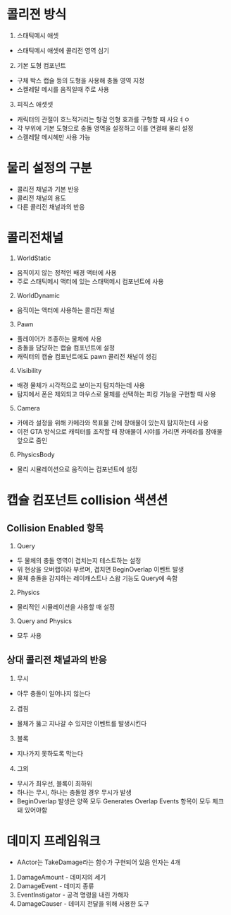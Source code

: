 # 콜리젼 방식
1. 스태틱메시 애셋
- 스태틱메시 애셋에 콜리전 영역 심기
2. 기본 도형 컴포넌트
- 구체 박스 캡슐 등의 도형을 사용해 충돌 영역 지정
- 스켈레탈 메시를 움직일때 주로 사용
3. 피직스 애셋셋
- 캐릭터의 관절이 흐느적거리는 헝겊 인형 효과를 구형할 때 사요ㅕㅇ
- 각 부위에 기본 도형으로 충돌 영역을 설정하고 이를 연결해 물리 설정
- 스켈레탈 메시헤만 사용 가능

# 물리 설정의 구분
- 콜리전 채널과 기본 반응
- 콜리전 채널의 용도
- 다른 콜리전 채널과의 반응

# 콜리전채널
1. WorldStatic
- 움직이지 않는 정적인 배경 액터에 사용
- 주로 스태틱메시 액터에 있는 스태택메시 컴포넌트에 사용
2. WorldDynamic
- 움직이는 액터에 사용하는 콜리전 채널
3. Pawn
- 플레이어가 조종하는 물체에 사용
- 충돌을 담당하는 캡슐 컴포넌트에 설정
- 캐릭터의 캡슐 컴포넌트에도 pawn 콜리전 채널이 생김
4. Visibility
- 배경 물체가 시각적으로 보이는지 탐지하는데 사용
- 탐지에서 폰은 제외되고 마우스로 물체를 선택하는 피킹 기능을 구현할 때 사용
5. Camera
- 카메라 설정을 위해 카메라와 목표물 간에 장애물이 있는지 탐지하는데 사용
- 이전 GTA 방식으로 캐릭터를 조작할 때 장애물이 시야를 가리면 카메라를 장애물 앞으로 줌인
6. PhysicsBody
- 물리 시뮬레이션으로 움직이는 컴포넌트에 설정

# 캡슐 컴포넌트 collision 색션션
## Collision Enabled 항목
1. Query
- 두 물체의 충돌 영역이 겹치는지 테스트하는 설정
- 위 현상을 오버랩이라 부르며, 겹치면 BeginOverlap 이벤트 발생
- 물체 충돌을 감지하는 레이캐스트나 스왑 기능도 Query에 속함
2. Physics
- 물리적인 시뮬레이션을 사용할 때 설정
3. Query and Physics 
- 모두 사용

## 상대 콜리전 채널과의 반응
1. 무시
- 아무 충돌이 일어나지 않는다
2. 겹침
- 물체가 뚫고 지나갈 수 있지만 이벤트를 발생시킨다
3. 블록
- 지나가지 못하도록 막는다
4. 그외
- 무시가 최우선, 블록이 최하위
- 하나는 무시, 하나는 충돌일 경우 무시가 발생
- BeginOverlap 발생은 양쪽 모두 Generates Overlap Events 항목이 모두 체크돼 있어야함

# 데미지 프레임워크
- AActor는 TakeDamage라는 함수가 구현되어 있음 인자는 4개
1. DamageAmount - 데미지의 세기
2. DamageEvent - 데미지 종류
3. EventInstigator - 공격 명령을 내린 가해자
4. DamageCauser - 데미지 전달을 위해 사용한 도구